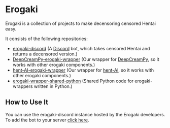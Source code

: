 # Erogaki

Erogaki is a collection of projects to make decensoring censored Hentai easy.

It consists of the following repositories:

- [erogaki-discord](https://github.com/erogaki-dev/erogaki-discord) (A [Discord](https://discord.com/) bot, which takes censored Hentai and returns a decensored version.)
- [DeepCreamPy-erogaki-wrapper](https://github.com/erogaki-dev/DeepCreamPy-erogaki-wrapper) (Our wrapper for [DeepCreamPy](https://github.com/erogaki-dev/DeepCreamPy), so it works with other erogaki components.)
- [hent-AI-erogaki-wrapper](https://github.com/erogaki-dev/hent-AI-erogaki-wrapper) (Our wrapper for [hent-AI](https://github.com/erogaki-dev/hent-AI), so it works with other erogaki components.)
- [erogaki-wrapper-shared-python](https://github.com/erogaki-dev/erogaki-wrapper-shared-python) (Shared Python code for erogaki-wrappers written in Python.)

## How to Use It

You can use the erogaki-discord instance hosted by the Erogaki developers.  
To add the bot to your server [click here](https://discord.com/api/oauth2/authorize?client_id=832752181064106034&permissions=52288&scope=bot).

